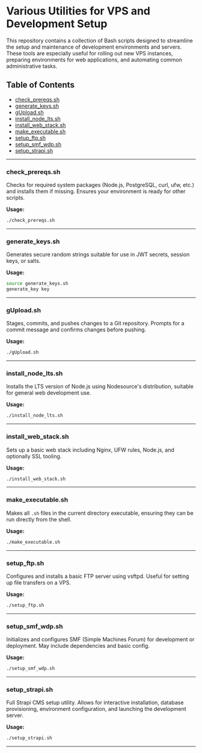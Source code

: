 # Various Utilities for VPS and Development Setup

This repository contains a collection of Bash scripts designed to streamline the setup and maintenance of development environments and servers. These tools are especially useful for rolling out new VPS instances, preparing environments for web applications, and automating common administrative tasks.

## Table of Contents

- [check_prereqs.sh](#check_prereqssh)
- [generate_keys.sh](#generate_keyssh)
- [gUpload.sh](#guploadsh)
- [install_node_lts.sh](#install_node_ltssh)
- [install_web_stack.sh](#install_web_stacksh)
- [make_executable.sh](#make_executablesh)
- [setup_ftp.sh](#setup_ftpsh)
- [setup_smf_wdp.sh](#setup_smf_wdpsh)
- [setup_strapi.sh](#setup_strapish)

---

### check_prereqs.sh
Checks for required system packages (Node.js, PostgreSQL, curl, ufw, etc.) and installs them if missing. Ensures your environment is ready for other scripts.

**Usage:**  
```bash
./check_prereqs.sh
```

---

### generate_keys.sh
Generates secure random strings suitable for use in JWT secrets, session keys, or salts.

**Usage:**  
```bash
source generate_keys.sh
generate_key key
```

---

### gUpload.sh
Stages, commits, and pushes changes to a Git repository. Prompts for a commit message and confirms changes before pushing.

**Usage:**  
```bash
./gUpload.sh
```

---

### install_node_lts.sh
Installs the LTS version of Node.js using Nodesource's distribution, suitable for general web development use.

**Usage:**  
```bash
./install_node_lts.sh
```

---

### install_web_stack.sh
Sets up a basic web stack including Nginx, UFW rules, Node.js, and optionally SSL tooling.

**Usage:**  
```bash
./install_web_stack.sh
```

---

### make_executable.sh
Makes all `.sh` files in the current directory executable, ensuring they can be run directly from the shell.

**Usage:**  
```bash
./make_executable.sh
```

---

### setup_ftp.sh
Configures and installs a basic FTP server using vsftpd. Useful for setting up file transfers on a VPS.

**Usage:**  
```bash
./setup_ftp.sh
```

---

### setup_smf_wdp.sh
Initializes and configures SMF (Simple Machines Forum) for development or deployment. May include dependencies and basic config.

**Usage:**  
```bash
./setup_smf_wdp.sh
```

---

### setup_strapi.sh
Full Strapi CMS setup utility. Allows for interactive installation, database provisioning, environment configuration, and launching the development server.

**Usage:**  
```bash
./setup_strapi.sh
```

---
